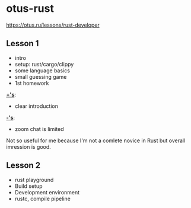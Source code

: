 # otus-rust

https://otus.ru/lessons/rust-developer

## Lesson 1

* intro
* setup: rust/cargo/clippy
* some language basics
* small guessing game
* 1st homework

<ins>**+'s**</ins>:

* clear introduction

<ins>**-'s**</ins>:

* zoom chat is limited

Not so useful for me because I'm not a comlete novice in Rust but overall imression is good.

## Lesson 2

* rust playground
* Build setup
* Development environment
* rustc, compile pipeline
